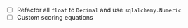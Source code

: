 - [ ] Refactor all `float` to `Decimal` and use `sqlalchemy.Numeric`
- [ ] Custom scoring equations
